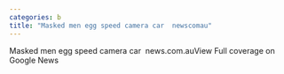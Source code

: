 ```yaml
---
categories: b
title: "Masked men egg speed camera car  newscomau"
---
```

Masked men egg speed camera car&nbsp;&nbsp;news.com.auView Full coverage on Google News